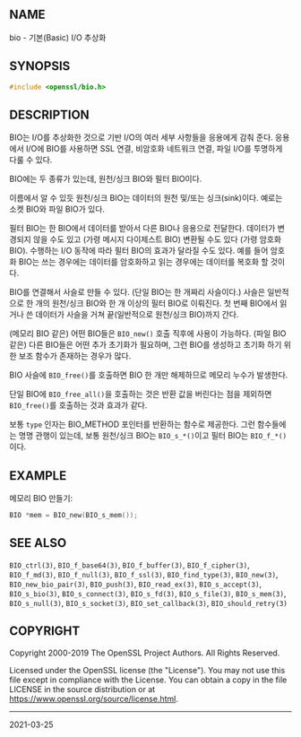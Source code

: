 ## NAME

bio - 기본(Basic) I/O 추상화

## SYNOPSIS

```c
#include <openssl/bio.h>
```

## DESCRIPTION

BIO는 I/O를 추상화한 것으로 기반 I/O의 여러 세부 사항들을 응용에게 감춰 준다. 응용에서 I/O에 BIO를 사용하면 SSL 연결, 비암호화 네트워크 연결, 파일 I/O를 투명하게 다룰 수 있다.

BIO에는 두 종류가 있는데, 원천/싱크 BIO와 필터 BIO이다.

이름에서 알 수 있듯 원천/싱크 BIO는 데이터의 원천 및/또는 싱크(sink)이다. 예로는 소켓 BIO와 파일 BIO가 있다.

필터 BIO는 한 BIO에서 데이터를 받아서 다른 BIO나 응용으로 전달한다. 데이터가 변경되지 않을 수도 있고 (가령 메시지 다이제스트 BIO) 변환될 수도 있다 (가령 암호화 BIO). 수행하는 I/O 동작에 따라 필터 BIO의 효과가 달라질 수도 있다. 예를 들어 암호화 BIO는 쓰는 경우에는 데이터를 암호화하고 읽는 경우에는 데이터를 복호화 할 것이다.

BIO를 연결해서 사슬로 만들 수 있다. (단일 BIO는 한 개짜리 사슬이다.) 사슬은 일반적으로 한 개의 원천/싱크 BIO와 한 개 이상의 필터 BIO로 이뤄진다. 첫 번째 BIO에서 읽거나 쓴 데이터가 사슬을 거쳐 끝(일반적으로 원천/싱크 BIO)까지 간다.

(메모리 BIO 같은) 어떤 BIO들은 `BIO_new()` 호출 직후에 사용이 가능하다. (파일 BIO 같은) 다른 BIO들은 어떤 추가 초기화가 필요하며, 그런 BIO를 생성하고 초기화 하기 위한 보조 함수가 존재하는 경우가 많다.

BIO 사슬에 `BIO_free()`를 호출하면 BIO 한 개만 해제하므로 메모리 누수가 발생한다.

단일 BIO에 `BIO_free_all()`을 호출하는 것은 반환 값을 버린다는 점을 제외하면 `BIO_free()`를 호출하는 것과 효과가 같다.

보통 `type` 인자는 BIO_METHOD 포인터를 반환하는 함수로 제공한다. 그런 함수들에는 명명 관행이 있는데, 보통 원천/싱크 BIO는 `BIO_s_*()`이고 필터 BIO는 `BIO_f_*()`이다.

## EXAMPLE

메모리 BIO 만들기:

```c
BIO *mem = BIO_new(BIO_s_mem());
```

## SEE ALSO

`BIO_ctrl(3)`, `BIO_f_base64(3)`, `BIO_f_buffer(3)`, `BIO_f_cipher(3)`, `BIO_f_md(3)`, `BIO_f_null(3)`, `BIO_f_ssl(3)`, `BIO_find_type(3)`, `BIO_new(3)`, `BIO_new_bio_pair(3)`, `BIO_push(3)`, `BIO_read_ex(3)`, `BIO_s_accept(3)`, `BIO_s_bio(3)`, `BIO_s_connect(3)`, `BIO_s_fd(3)`, `BIO_s_file(3)`, `BIO_s_mem(3)`, `BIO_s_null(3)`, `BIO_s_socket(3)`, `BIO_set_callback(3)`, `BIO_should_retry(3)`

## COPYRIGHT

Copyright 2000-2019 The OpenSSL Project Authors. All Rights Reserved.

Licensed under the OpenSSL license (the "License").  You may not use this file except in compliance with the License.  You can obtain a copy in the file LICENSE in the source distribution or at <https://www.openssl.org/source/license.html>.

----

2021-03-25
